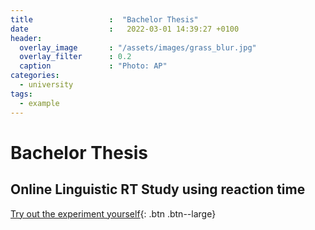 ```yaml
---
title                 :  "Bachelor Thesis"
date                  :   2022-03-01 14:39:27 +0100
header:
  overlay_image       : "/assets/images/grass_blur.jpg"
  overlay_filter      : 0.2
  caption             : "Photo: AP"
categories:
  - university
tags:
  - example
---
```


# Bachelor Thesis
## Online Linguistic RT Study using reaction time



[Try out the experiment yourself](https://moryscarter.com/vespr/pavlovia.php?folder=arontaupe&experiment=av_experiment/&id=public&researcher=aron){: .btn .btn--large}